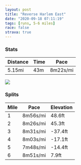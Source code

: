 ```yaml
---
layout: post
title: "Reverse Harlem East"
date: "2020-09-18 07:11:19"
tags: [runs, 5-6 miles]
race: false
strava: true
---
```


### Stats

| Distance | Time | Pace |
|----------|------|------|
|5.15mi|43m|8m22s/mi|

<img src='https://maps.googleapis.com/maps/api/staticmap?maptype=roadmap&path=enc:iv~wFrvhbME\@^\Vd@RX^RJDDD^FLpBn@PV_@fAEHMLS^I`@KJE\Yp@Y|AUd@WhAu@dBCVOn@INAJIX_@n@[pAi@zAGp@@DFLz@n@JRVX]rAq@lB_@p@Mj@@LDDHNJ@NJj@r@LBXCJJ?HNLf@\\f@f@\ZDr@`@XZ^XrAn@|@r@jAj@l@b@ZZdAj@FNf@Pf@\JB^XPXVVn@P~@h@NDRN~At@p@Vh@\`@ATLXd@r@n@~@jA`@Zn@t@]r@UXKV@|@@Bh@Pb@@PZNFh@Fd@C|@Jt@^vBvAlAf@VRZJb@X\\H?jBdBrAn@f@Px@f@hBvA`@Tb@P`@ZX`@FFjAn@X`@R`@Ln@Hp@CfAKj@MrA@p@LrALh@Lr@X|@j@t@xAhAVJ|@h@vAd@zB`Bz@tANb@t@t@XLNN~B`AdBXp@TR?t@N~@b@n@K^Af@Dh@f@n@lBZj@Rh@`@j@Z`@VVf@^d@RlBK`@Wj@Y`ACdALZHFFt@ZVVXLf@|@\p@Rf@Jd@j@dA\^x@j@lAXd@TZf@Vj@h@xAFp@?bACd@S`@e@lAId@K~ADf@HZJRb@j@^ZZ^^V|@\XT^R|Br@lAh@Zb@Zn@NtA?tAEl@]pAUdAEx@VLf@h@PHBFCJWZ]T|@Kt@DZANPCp@Ph@NTPLZLZQBID?@EAIEACLNNTd@\f@NJ\KDIPHT~@t@bAx@l@FBT@R[P?@HCVBDx@f@VCd@OD?`@l@D\LH?VDVEDPfAL@\Mh@A^Gd@SL?P\`@xBAHj@jA^R^Ah@FjA?p@^f@IH@`@Zb@LP\@JHJh@WHBDNh@VHLH\AHl@`An@b@|ABv@a@NM^E`@ZJx@XPNf@b@FDDT?lAPR^RLHL@R^ZRp@lAz@VV?RFN`@Rl@DJFRbA@RMX?JDLJHVDzAGv@JAHCAAFCCEFD`Am@|CBXEp@S~@Il@m@jA?FUr@KTKFALBFEV[p@Ur@DRE\IPWx@Sf@[j@CPE@]|@OfA[ZET@D?IDGRNRZ`@HLb@TX`@T@T\NX|@@`@?f@KXCCC\CN&key=AIzaSyC1MId7bFpkLXNAaYhBSTb8jLyiSqzbDtM&size=800x800&markers=color:yellow|label:S|40.79477,-73.9417&markers=color:green|label:F|40.755469999999974,-73.99562999999998'>

### Splits

| Mile | Pace | Elevation |
|------|------|-----------|
|1|8m56s/mi|48.6ft|
|2|8m26s/mi|45.3ft|
|3|8m31s/mi|-37.4ft|
|4|8m03s/mi|-17.1ft|
|5|7m48s/mi|-14.4ft|
|6|8m51s/mi|7.9ft|
